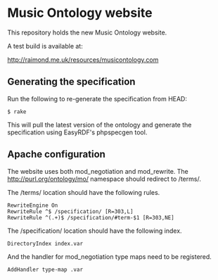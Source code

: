 Music Ontology website
======================

This repository holds the new Music Ontology website.

A test build is available at: 

  http://raimond.me.uk/resources/musicontology.com


Generating the specification
----------------------------

Run the following to re-generate the specification from HEAD:

    $ rake

This will pull the latest version of the ontology and generate
the specification using EasyRDF's phpspecgen tool.

Apache configuration
--------------------

The website uses both mod\_negotiation and mod\_rewrite.
The http://purl.org/ontology/mo/ namespace should redirect
to /terms/.

The /terms/ location should have the following rules.

    RewriteEngine On
    RewriteRule ^$ /specification/ [R=303,L]
    RewriteRule ^(.+)$ /specification/#term-$1 [R=303,NE]

The /specification/ location should have the following index.

    DirectoryIndex index.var

And the handler for mod\_negotiation type maps need to be registered.

    AddHandler type-map .var
